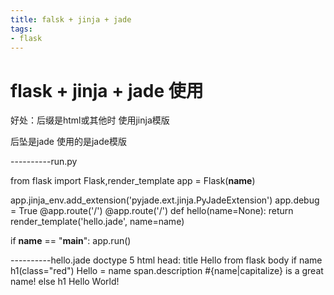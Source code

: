 ```yaml
---
title: falsk + jinja + jade 
tags:
- flask
---
```

# flask + jinja + jade 使用
<!-- more -->

好处：后缀是html或其他时 使用jinja模版

后坠是jade  使用的是jade模版

----------run.py

from flask import Flask,render_template
app = Flask(__name__)

app.jinja_env.add_extension('pyjade.ext.jinja.PyJadeExtension')
app.debug = True
@app.route('/')
@app.route('/<name>')
def hello(name=None):
    return render_template('hello.jade', name=name)

if __name__ == "__main__":
    app.run()

----------hello.jade
doctype 5
html
	head: title Hello from flask
	body
		if name
			h1(class="red") Hello 
				= name
			span.description #{name|capitalize} is a great name!
		else
			h1 Hello World!
